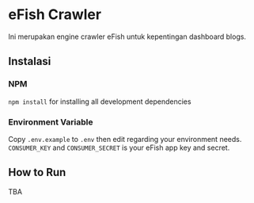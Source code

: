 # eFish Crawler

Ini merupakan engine crawler eFish untuk kepentingan dashboard blogs.

## Instalasi

### NPM
`npm install` for installing all development dependencies

### Environment Variable
Copy `.env.example` to `.env` then edit regarding your environment needs. `CONSUMER_KEY` and `CONSUMER_SECRET` is your eFish app key and secret.

## How to Run
TBA